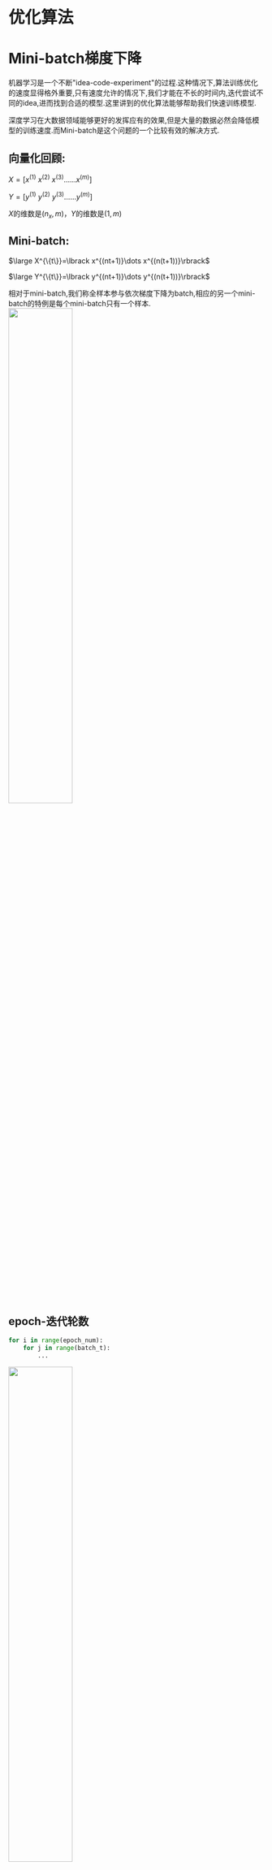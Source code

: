 <font size=6>**优化算法**</font>
# Mini-batch梯度下降
机器学习是一个不断"idea-code-experiment"的过程.这种情况下,算法训练优化的速度显得格外重要,只有速度允许的情况下,我们才能在不长的时间内,迭代尝试不同的idea,进而找到合适的模型.这里讲到的优化算法能够帮助我们快速训练模型.
    
深度学习在大数据领域能够更好的发挥应有的效果,但是大量的数据必然会降低模型的训练速度.而Mini-batch是这个问题的一个比较有效的解决方式.

## **向量化回顾:**

$X= \lbrack x^{(1)}\ x^{(2)}\ x^{(3)}\ldots\ldots x^{(m)}\rbrack$

$Y= \lbrack y^{(1)}\ y^{(2)}\ y^{(3)}\ldots \ldots y^{(m)}\rbrack$

$X$的维数是$(n_{x},m)$，$Y$的维数是$(1,m)$

## **Mini-batch:**

$\large X^{\{t\}}=\lbrack x^{(nt+1)}\dots x^{(n(t+1))}\rbrack$

$\large Y^{\{t\}}=\lbrack y^{(nt+1)}\dots y^{(n(t+1))}\rbrack$

相对于mini-batch,我们称全样本参与依次梯度下降为batch,相应的另一个mini-batch的特例是每个mini-batch只有一个样本.
<img src="images/ddcd8d751da71bdf4a9aa71f0244c5f2.png" width=50%>
## epoch-迭代轮数
```python
for i in range(epoch_num):
    for j in range(batch_t):
        ...
```
<img src="images/4be84da3e15341062f3a68d9f8f447c5.png" width=50%>

# 理解mini-batch梯度下降法
## **batch与mini-batch的成本值$J$的走势差异**
<img src="images/b5c07d7dec7e54bed73cdcd43e79452d.png">

1. batch梯度下降,成本值$J$基本上是单调递减的走势.
2. mini-batch,成本值$J^{\{t\}}$总体呈递减的走势,但是局部存在上下震荡的现象.

<img src="images/6ffa1351889a85cb5247fc7c43555959.png">

## **mini-batch的两种极端:**
1. 如果mini-batch的批次容量$n$为整体样本集$m$,那么mini-batch就变成了batch梯度下降;
2. 如果mini-batch的批次容量$n$为$1$,这种情况称为随机梯度下降法,mini-batch每次针对一个样本进行梯度下降;

## mini-batch应该如何选择批次容量值?
1. 如果训练集数据量$m$比较小(小于2000个样本),直接采用batch梯度下降法即可;
2. 否则,mini-batch的批次容量值,推荐设置为64到512等$(2^i,i\in\mathbb{Z})$;
3. mini-batch批次容量值的设定需要考虑内容的实际情况;

# 指数加权平均数
1. 简单移动平均:$\large v_t=\frac{1}{n}\sum_{(i=t-n+1)}^{t}{\theta_i}$
2. 指数加权平均:$\large v_t=\beta v_{(t-1)}+(1-\beta)\theta_t,\beta\in(0,1),t>1,v_1=\theta_1$
<img src="images/a3b26bbce9cd3d0decba5aa8b26af035.png">

**移动平均:**
1. 平滑趋势,减少异常;
2. 降低灵敏度;

**加权移动较简单移动:**
1. 需要较少的内存空间;
2. 需要对第一个值特殊处理;

# momentum-动量梯度下降法
动量梯度下降法,又叫做momentum,运行速度几乎总是快于标准的梯度下降法,基本思想就是就算梯度的指数加权平均数

**原理:**
<img src="images/cc2d415b8ccda9fdaba12c575d4d3c4b.png">
1. momentum保留下降方向的趋势速度,非下降方向经平均之后值变小;


**公式:**
<img src="images/a3af0fb5e49e16c108e72d015ef0fdb6.png">


# RMSprop
RMSprop,全称是root mean square prop,即均方根传播算法.

**原理:**
<img src="images/cc2d415b8ccda9fdaba12c575d4d3c4b.png">

**公式:**

$S_{dW}= \beta S_{dW} + (1 -\beta) {(dW)}^{2}$

$S_{db}= \beta S_{db} + (1 - \beta){(db)}^{2}$

$W:= W -a\frac{dW}{\sqrt{S_{dW}}}$

$b:=b -\alpha\frac{db}{\sqrt{S_{db}}}$

# Adam
**Adam**优化算法基本上就是将**Momentum**和**RMSprop**结合在一起,全称为Adaptive Moment Estimation,即自适应动量估计算法.

**公式:**

$v_{dW}= \beta_1 v_{dW} + (1 -\beta_1) {(dW)},v_{db}= \beta_1 v_{db} + (1 -\beta_1) {(db)}$

$S_{dW}= \beta_2 S_{dW} + (1 -\beta_2) {(dW)}^{2},S_{db}= \beta_2 S_{db} + (1 - \beta_2){(db)}^{2}$

$W:= W -a\frac{v_{dW}}{\sqrt{S_{dW}+\epsilon}}$

$b:=b -\alpha\frac{v_{db}}{\sqrt{S_{db}+\epsilon}}$

**超参数,推荐配置:**
1. $\beta_1=0.9$;
2. $\beta_2=0.999$;
3. $\epsilon=10^{-8}$;

# 学习率衰减
**学习率衰减的优势:**
<img src="images/095feaa609b0029d6abc5c74ef7b3b35.png">

**实现:**

mini-batch中迭代轮数增加,学习率衰减.
```python
for i in range(epoch):
    a:=a-x
    ...
```

**学习率衰减的方法:**
1. $\large\alpha:=\frac{1}{1+epoch\_num*decay\_rate}\alpha_0$;
2. $\large\alpha:=\gamma^{epoch\_num}\alpha_0,\gamma\in(0,1)$;
3. $\large\alpha:=\frac{k}{\sqrt{epoch\_num}}\alpha_0,或者\alpha:=\frac{k}{\sqrt{t}}\alpha_0$
4. $\large\alpha:=\frac{1}{2^{epoch\_num}}\alpha_0$
5. 手动设置

# 优化算法-练习
接下来我们来练习使用本节学到的优化算法来提高模型学习速度和效果.
## 环境准备


```python
import numpy as np
import matplotlib.pyplot as plt
import scipy.io
import math
import sklearn
import sklearn.datasets

%matplotlib inline
plt.rcParams['figure.figsize'] = (7.0, 4.0) # set default size of plots
plt.rcParams['image.interpolation'] = 'nearest'
plt.rcParams['image.cmap'] = 'gray'
plt.rcParams['font.sans-serif'] = ['SimHei']
plt.rcParams['axes.unicode_minus'] = False
```

## 梯度下降
机器学习中一个简单而又重要的方法是梯度下降.当我们一次迭代梯度下降利用所有样本的时候,称之为批处理梯度下降,也是mini-batch的一种特殊形式.

**公式:**
$$ W^{[l]} = W^{[l]} - \alpha \text{ } dW^{[l]} \tag{1}$$
$$ b^{[l]} = b^{[l]} - \alpha \text{ } db^{[l]} \tag{2}$$


```python
def update_parameters_with_gd(parameters, grads, learning_rate):
    L = len(parameters) // 2
    for l in range(L):
        parameters["W" + str(l+1)] = parameters["W" + str(l+1)] - learning_rate*grads["dW" + str(l+1)]
        parameters["b" + str(l+1)] = parameters["b" + str(l+1)] -learning_rate*grads["db" + str(l+1)]        
    return parameters
```

梯度下降的一个变体是随机梯度下降(SGD),相当于mini-batch梯度下降时批次容量为一个样本的特例.

- **梯度下降-Batch**:
``` python
X = data_input
Y = labels
parameters = initialize_parameters(layers_dims)
for i in range(0, num_iterations):
    a, caches = forward_propagation(X, parameters)
    cost = compute_cost(a, Y)
    grads = backward_propagation(a, caches, parameters)
    parameters = update_parameters(parameters, grads)    
```

- **随机梯度下降-SGD-Stochastic Gradient Descent**:
```python
X = data_input
Y = labels
parameters = initialize_parameters(layers_dims)
for i in range(0, num_iterations):
    for j in range(0, m):
        a, caches = forward_propagation(X[:,j], parameters)
        cost = compute_cost(a, Y[:,j])
        grads = backward_propagation(a, caches, parameters)
        parameters = update_parameters(parameters, grads)
```

**梯度下降走势对比:**
<img src="images/b546825d9b3cd39c791899d67fdc4cfd.png" style="width:750px;height:250px;">

**小结:**
1. batch,mini-batch和sgd的区别和联系;
2. batch适用于数据量较小的情况;
3. sgd适用于数据异常不显著即样本数据平滑的情况;
4. 大多数情况应该考虑使用mini-batch,应该选择合适的批次容量值;

## mini-batch梯度下降
### 清洗
随机排列样本(X,Y)的顺序,需要保持特征样本X和标签样本Y的的对应关系,即同步随机重排样本(X,Y)的顺序.这样确保样本随机的分到不同的mini-batch中.
<img src="images/30d4903af08c34ae69f6b68e00710260.png" width=80%>

### 划分
划分随机重排顺序的样本称为mini-batch.
<img src="images/ec350bd13f4b35e4666487ca7eab2cb3.png" width=80%>



```python
def random_mini_batches(X, Y, mini_batch_size = 64, seed = 0):    
    np.random.seed(seed)
    m = X.shape[1]
    mini_batches = []
        
    # 第一步,清洗重排
    permutation = list(np.random.permutation(m))
    shuffled_X = X[:, permutation]
    shuffled_Y = Y[:, permutation].reshape((1,m))

    # 第二步,划分
    num_complete_minibatches = math.floor(m/mini_batch_size)
    for k in range(0, num_complete_minibatches):
        mini_batch_X = shuffled_X[:, k * mini_batch_size : (k+1) * mini_batch_size]
        mini_batch_Y = shuffled_Y[:, k * mini_batch_size : (k+1) * mini_batch_size]
        mini_batch = (mini_batch_X, mini_batch_Y)
        mini_batches.append(mini_batch)
    # 样本数量不能整除批次容量值
    if m % mini_batch_size != 0:
        mini_batch_X = shuffled_X[:, num_complete_minibatches * mini_batch_size : m]
        mini_batch_Y = shuffled_Y[:, num_complete_minibatches * mini_batch_size : m]
        mini_batch = (mini_batch_X, mini_batch_Y)
        mini_batches.append(mini_batch)
    return mini_batches
```

## Momentum
mini-batch每一次的梯度下降是基于一个批次的样本,这相较于batch参数更新会出现误差,梯度下降的路径会出现震荡.这时候使用momentum可以降低震荡.


```python
def update_parameters_with_momentum(parameters, grads, v, beta, learning_rate):
    L = len(parameters) // 2
    for l in range(L):
        v["dW" + str(l + 1)] = beta*v["dW" + str(l + 1)]+(1-beta)*grads['dW' + str(l+1)]
        v["db" + str(l + 1)] = beta*v["db" + str(l + 1)]+(1-beta)*grads['db' + str(l+1)]
        parameters["W" + str(l + 1)] = parameters['W' + str(l+1)] - learning_rate*v["dW" + str(l + 1)] 
        parameters["b" + str(l + 1)] = parameters['b' + str(l+1)] - learning_rate*v["db" + str(l + 1)]         
    return parameters, v

def initialize_velocity(parameters):    
    L = len(parameters) // 2
    v = {}   
    for l in range(L):
        v["dW" + str(l+1)] = np.zeros(parameters['W' + str(l+1)].shape)
        v["db" + str(l+1)] = np.zeros(parameters['b' + str(l+1)].shape)        
    return v
```

**小结:**
1. momentum能够平滑梯度下降的路径,通过移动平均平滑的方法,增强正确方向的速度,减小错误方向的速度;
1. momentum的参数$\beta$越大,移动平均值的平滑度越高,但是如果参数设置太大,那么最新的微分值就不会起到应有的作用;
2. 通常参数$\beta\in[0.8,0.999]$,如果不想调优该参数,一般使用默认值$\beta=0.9$;
3. 参数调优,遵循"idea-code-experiment"的原则;

## Adam
Adam是训练神经网络最有效的优化算法之一.Adam是由RMSProp和Momentum综合而成.

**公式:**

$$\large\begin{cases}
v_{dW^{[l]}} = \beta_1 v_{dW^{[l]}} + (1 - \beta_1) \frac{\partial \mathcal{J} }{ \partial W^{[l]} } \\
v^{corrected}_{dW^{[l]}} = \frac{v_{dW^{[l]}}}{1 - (\beta_1)^t} \\
s_{dW^{[l]}} = \beta_2 s_{dW^{[l]}} + (1 - \beta_2) (\frac{\partial \mathcal{J} }{\partial W^{[l]} })^2 \\
s^{corrected}_{dW^{[l]}} = \frac{s_{dW^{[l]}}}{1 - (\beta_1)^t} \\
W^{[l]} = W^{[l]} - \alpha \frac{v^{corrected}_{dW^{[l]}}}{\sqrt{s^{corrected}_{dW^{[l]}}} + \varepsilon}
\end{cases}$$

**其中:**

- t 神经网络迭代的次数;
- L 神经网络的层数
- $\beta_1$ , $\beta_2$ 是分别控制Momentum和RMSProp的移动平均加权因子的超参数;
- $\alpha$ 是学习率;
- $\varepsilon$ 是避免除数为零的超参数值,一般使用默认值$10^{-8}即可$;


```python
def update_parameters_with_adam(parameters, grads, v, s, t, learning_rate = 0.01,\
                                beta1 = 0.9, beta2 = 0.999,  epsilon = 1e-8):
    
    L = len(parameters) // 2    
    v_corrected = {}                         
    s_corrected = {}                         
    for l in range(L):
        v["dW" + str(l + 1)] = beta1*v["dW" + str(l + 1)] +(1-beta1)*grads['dW' + str(l+1)]
        v["db" + str(l + 1)] = beta1*v["db" + str(l + 1)] +(1-beta1)*grads['db' + str(l+1)]

        v_corrected["dW" + str(l + 1)] = v["dW" + str(l + 1)]/(1-(beta1)**t)
        v_corrected["db" + str(l + 1)] = v["db" + str(l + 1)]/(1-(beta1)**t)

        s["dW" + str(l + 1)] =beta2*s["dW" + str(l + 1)] + (1-beta2)*(grads['dW' + str(l+1)]**2)
        s["db" + str(l + 1)] = beta2*s["db" + str(l + 1)] + (1-beta2)*(grads['db' + str(l+1)]**2)

        s_corrected["dW" + str(l + 1)] =s["dW" + str(l + 1)]/(1-(beta2)**t)
        s_corrected["db" + str(l + 1)] = s["db" + str(l + 1)]/(1-(beta2)**t)

        parameters["W" + str(l + 1)] = parameters["W" + str(l + 1)]-\
        learning_rate*(v_corrected["dW" + str(l + 1)]/np.sqrt( s_corrected["dW" + str(l + 1)]+epsilon))
        parameters["b" + str(l + 1)] = parameters["b" + str(l + 1)]-\
        learning_rate*(v_corrected["db" + str(l + 1)]/np.sqrt( s_corrected["db" + str(l + 1)]+epsilon))
    return parameters, v, s
def initialize_adam(parameters) :    
    L = len(parameters) // 2
    v = {}
    s = {}

    for l in range(L):
        v["dW" + str(l + 1)] = np.zeros(parameters["W" + str(l+1)].shape)
        v["db" + str(l + 1)] = np.zeros(parameters["b" + str(l+1)].shape)
        s["dW" + str(l + 1)] = np.zeros(parameters["W" + str(l+1)].shape)
        s["db" + str(l + 1)] = np.zeros(parameters["b" + str(l+1)].shape)    
    return v, s
```

## 不同优化算法的效果
### 加载数据


```python
def load_dataset():
    np.random.seed(3)
    train_X, train_Y = sklearn.datasets.make_moons(n_samples=300, noise=.2) #300 #0.2 
    # Visualize the data
    plt.scatter(train_X[:, 0], train_X[:, 1], c=train_Y, s=40, cmap=plt.cm.Spectral);
    train_X = train_X.T
    train_Y = train_Y.reshape((1, train_Y.shape[0]))
    return train_X, train_Y
train_X, train_Y = load_dataset()
```


    
![png](2.2.%E4%BC%98%E5%8C%96%E7%AE%97%E6%B3%95_files/2.2.%E4%BC%98%E5%8C%96%E7%AE%97%E6%B3%95_20_0.png)
    


### 构建模型


```python
def sigmoid(x):
    s = 1/(1+np.exp(-x))
    return s
def relu(x):
    s = np.maximum(0,x)    
    return s
def initialize_parameters(layer_dims):    
    np.random.seed(3)
    parameters = {}
    L = len(layer_dims)
    for l in range(1, L):
        parameters['W' + str(l)] = np.random.randn(layer_dims[l], layer_dims[l-1])*  np.sqrt(2 / layer_dims[l-1])
        parameters['b' + str(l)] = np.zeros((layer_dims[l], 1))        
    return parameters
def forward_propagation(X, parameters):
    W1 = parameters["W1"]
    b1 = parameters["b1"]
    W2 = parameters["W2"]
    b2 = parameters["b2"]
    W3 = parameters["W3"]
    b3 = parameters["b3"]
    
    # LINEAR -> RELU -> LINEAR -> RELU -> LINEAR -> SIGMOID
    z1 = np.dot(W1, X) + b1
    a1 = relu(z1)
    z2 = np.dot(W2, a1) + b2
    a2 = relu(z2)
    z3 = np.dot(W3, a2) + b3
    a3 = sigmoid(z3)
    
    cache = (z1, a1, W1, b1, z2, a2, W2, b2, z3, a3, W3, b3)    
    return a3, cache
def compute_cost(a3, Y):
    m = Y.shape[1]
    logprobs = np.multiply(-np.log(a3),Y) + np.multiply(-np.log(1 - a3), 1 - Y)
    cost = 1./m * np.sum(logprobs)  
    return cost
def backward_propagation(X, Y, cache):
    m = X.shape[1]
    (z1, a1, W1, b1, z2, a2, W2, b2, z3, a3, W3, b3) = cache
    
    dz3 = 1./m * (a3 - Y)
    dW3 = np.dot(dz3, a2.T)
    db3 = np.sum(dz3, axis=1, keepdims = True)
    
    da2 = np.dot(W3.T, dz3)
    dz2 = np.multiply(da2, np.int64(a2 > 0))
    dW2 = np.dot(dz2, a1.T)
    db2 = np.sum(dz2, axis=1, keepdims = True)
    
    da1 = np.dot(W2.T, dz2)
    dz1 = np.multiply(da1, np.int64(a1 > 0))
    dW1 = np.dot(dz1, X.T)
    db1 = np.sum(dz1, axis=1, keepdims = True)
    
    gradients = {"dz3": dz3, "dW3": dW3, "db3": db3,
                 "da2": da2, "dz2": dz2, "dW2": dW2, "db2": db2,
                 "da1": da1, "dz1": dz1, "dW1": dW1, "db1": db1}
    
    return gradients
def predict(X, y, parameters):    
    m = X.shape[1]
    p = np.zeros((1,m), dtype = np.int)
    a3, caches = forward_propagation(X, parameters)
    for i in range(0, a3.shape[1]):
        if a3[0,i] > 0.5:
            p[0,i] = 1
        else:
            p[0,i] = 0
    print("Accuracy: "  + str(np.mean((p[0,:] == y[0,:]))))  
    return p
def predict_dec(parameters, X):    
    a3, cache = forward_propagation(X, parameters)
    predictions = (a3 > 0.5)
    return predictions
def plot_decision_boundary(model, X, y):
    x_min, x_max = X[0, :].min() - 1, X[0, :].max() + 1
    y_min, y_max = X[1, :].min() - 1, X[1, :].max() + 1
    h = 0.01
    xx, yy = np.meshgrid(np.arange(x_min, x_max, h), np.arange(y_min, y_max, h))
    Z = model(np.c_[xx.ravel(), yy.ravel()])
    Z = Z.reshape(xx.shape)
    plt.contourf(xx, yy, Z, cmap=plt.cm.Spectral)
    plt.ylabel('x2')
    plt.xlabel('x1')
    plt.scatter(X[0, :], X[1, :], c=y, cmap=plt.cm.Spectral)
    plt.show()
def model(X, Y, layers_dims, optimizer, learning_rate = 0.0007, mini_batch_size = 64, beta = 0.9,
          beta1 = 0.9, beta2 = 0.999,  epsilon = 1e-8, num_epochs = 10000, print_cost = True):
    L = len(layers_dims)
    costs = []                       
    t = 0                            
    seed = 10                        
    parameters = initialize_parameters(layers_dims)
    if optimizer == "gd":
        pass 
    elif optimizer == "momentum":
        v = initialize_velocity(parameters)
    elif optimizer == "adam":
        v, s = initialize_adam(parameters)
    
    for i in range(num_epochs):
        seed = seed + 1
        minibatches = random_mini_batches(X, Y, mini_batch_size, seed)

        for minibatch in minibatches:
            (minibatch_X, minibatch_Y) = minibatch
            a3, caches = forward_propagation(minibatch_X, parameters)
            cost = compute_cost(a3, minibatch_Y)
            grads = backward_propagation(minibatch_X, minibatch_Y, caches)
            if optimizer == "gd":
                parameters = update_parameters_with_gd(parameters, grads, learning_rate)
            elif optimizer == "momentum":
                parameters, v = update_parameters_with_momentum(parameters, grads, v, beta, learning_rate)
            elif optimizer == "adam":
                t = t + 1
                parameters, v, s = update_parameters_with_adam(parameters, grads, v, s,
                                                               t, learning_rate, beta1, beta2,  epsilon)
        if print_cost and i % 1000 == 0:
            print ("Cost after epoch %i: %f" %(i, cost))
        if print_cost and i % 100 == 0:
            costs.append(cost)

    plt.plot(costs)
    plt.ylabel('cost')
    plt.xlabel('epochs (per 100)')
    plt.title("Learning rate = " + str(learning_rate))
    plt.show()
    return parameters
```

### mini-batch梯度下降


```python
layers_dims = [train_X.shape[0], 5, 2, 1]
parameters = model(train_X, train_Y, layers_dims, optimizer = "gd")
predictions = predict(train_X, train_Y, parameters)
plt.title("Model with Gradient Descent optimization")
axes = plt.gca()
axes.set_xlim([-1.5,2.5])
axes.set_ylim([-1,1.5])
plot_decision_boundary(lambda x: predict_dec(parameters, x.T), train_X, train_Y.ravel())
```

    Cost after epoch 0: 0.690736
    Cost after epoch 1000: 0.685273
    Cost after epoch 2000: 0.647072
    Cost after epoch 3000: 0.619525
    Cost after epoch 4000: 0.576584
    Cost after epoch 5000: 0.607243
    Cost after epoch 6000: 0.529403
    Cost after epoch 7000: 0.460768
    Cost after epoch 8000: 0.465586
    Cost after epoch 9000: 0.464518



    
![png](2.2.%E4%BC%98%E5%8C%96%E7%AE%97%E6%B3%95_files/2.2.%E4%BC%98%E5%8C%96%E7%AE%97%E6%B3%95_24_1.png)
    


    Accuracy: 0.7966666666666666



    
![png](2.2.%E4%BC%98%E5%8C%96%E7%AE%97%E6%B3%95_files/2.2.%E4%BC%98%E5%8C%96%E7%AE%97%E6%B3%95_24_3.png)
    


###  Mini-batch梯度下降+momentum优化算法


```python
layers_dims = [train_X.shape[0], 5, 2, 1]
parameters = model(train_X, train_Y, layers_dims, beta = 0.9, optimizer = "momentum")
predictions = predict(train_X, train_Y, parameters)
plt.title("Model with Momentum optimization")
axes = plt.gca()
axes.set_xlim([-1.5,2.5])
axes.set_ylim([-1,1.5])
plot_decision_boundary(lambda x: predict_dec(parameters, x.T), train_X, train_Y.ravel())
```

    Cost after epoch 0: 0.690741
    Cost after epoch 1000: 0.685341
    Cost after epoch 2000: 0.647145
    Cost after epoch 3000: 0.619594
    Cost after epoch 4000: 0.576665
    Cost after epoch 5000: 0.607324
    Cost after epoch 6000: 0.529476
    Cost after epoch 7000: 0.460936
    Cost after epoch 8000: 0.465780
    Cost after epoch 9000: 0.464740



    
![png](2.2.%E4%BC%98%E5%8C%96%E7%AE%97%E6%B3%95_files/2.2.%E4%BC%98%E5%8C%96%E7%AE%97%E6%B3%95_26_1.png)
    


    Accuracy: 0.7966666666666666



    
![png](2.2.%E4%BC%98%E5%8C%96%E7%AE%97%E6%B3%95_files/2.2.%E4%BC%98%E5%8C%96%E7%AE%97%E6%B3%95_26_3.png)
    


### Mini-batch梯度下降+Adam优化算法


```python
layers_dims = [train_X.shape[0], 5, 2, 1]
parameters = model(train_X, train_Y, layers_dims, optimizer = "adam")
predictions = predict(train_X, train_Y, parameters)
plt.title("Model with Adam optimization")
axes = plt.gca()
axes.set_xlim([-1.5,2.5])
axes.set_ylim([-1,1.5])
plot_decision_boundary(lambda x: predict_dec(parameters, x.T), train_X, train_Y.ravel())
```

    Cost after epoch 0: 0.690552
    Cost after epoch 1000: 0.185501
    Cost after epoch 2000: 0.150830
    Cost after epoch 3000: 0.074454
    Cost after epoch 4000: 0.125959
    Cost after epoch 5000: 0.104344
    Cost after epoch 6000: 0.100676
    Cost after epoch 7000: 0.031652
    Cost after epoch 8000: 0.111973
    Cost after epoch 9000: 0.197940



    
![png](2.2.%E4%BC%98%E5%8C%96%E7%AE%97%E6%B3%95_files/2.2.%E4%BC%98%E5%8C%96%E7%AE%97%E6%B3%95_28_1.png)
    


    Accuracy: 0.94



    
![png](2.2.%E4%BC%98%E5%8C%96%E7%AE%97%E6%B3%95_files/2.2.%E4%BC%98%E5%8C%96%E7%AE%97%E6%B3%95_28_3.png)
    



```python

```
